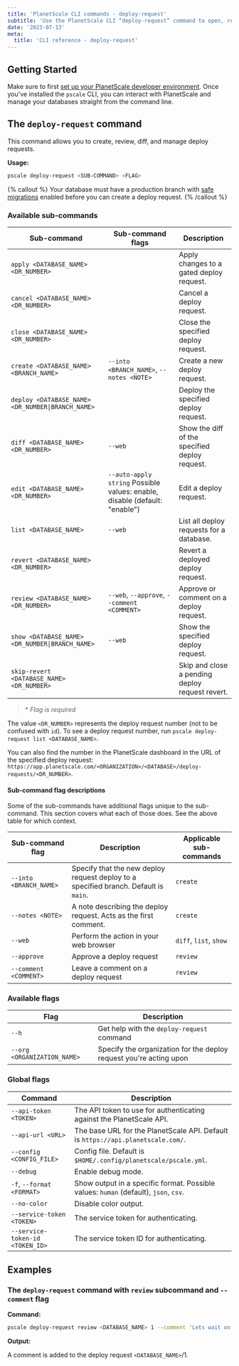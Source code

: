 ```yaml
---
title: 'PlanetScale CLI commands - deploy-request'
subtitle: 'Use the PlanetScale CLI “deploy-request” command to open, review, diff, and manage deploy requests from your terminal.'
date: '2023-07-13'
meta:
  title: 'CLI reference - deploy-request'
---
```


## Getting Started

Make sure to first [set up your PlanetScale developer environment](/docs/concepts/planetscale-environment-setup). Once you've installed the `pscale` CLI, you can interact with PlanetScale and manage your databases straight from the command line.

## The `deploy-request` command

This command allows you to create, review, diff, and manage deploy requests.

**Usage:**

```bash
pscale deploy-request <SUB-COMMAND> <FLAG>
```

{% callout %}
Your database must have a production branch with [safe migrations](/docs/concepts/safe-migrations) enabled before you can create a deploy request.
{% /callout %}

### Available sub-commands

| Sub-command                                       | Sub-command flags                                                          | Description                                     |
| ------------------------------------------------- | -------------------------------------------------------------------------- | ----------------------------------------------- |
| `apply <DATABASE_NAME> <DR_NUMBER>`               |                                                                            | Apply changes to a gated deploy request.        |
| `cancel <DATABASE_NAME> <DR_NUMBER>`              |                                                                            | Cancel a deploy request.                        |
| `close <DATABASE_NAME> <DR_NUMBER>`               |                                                                            | Close the specified deploy request.             |
| `create <DATABASE_NAME> <BRANCH_NAME>`            | `--into <BRANCH_NAME>`, `--notes <NOTE>`                                   | Create a new deploy request.                    |
| `deploy <DATABASE_NAME> <DR_NUMBER\|BRANCH_NAME>` |                                                                            | Deploy the specified deploy request.            |
| `diff <DATABASE_NAME> <DR_NUMBER>`                | `--web`                                                                    | Show the diff of the specified deploy request.  |
| `edit <DATABASE_NAME> <DR_NUMBER>`                | `--auto-apply string` Possible values: enable, disable (default: "enable") | Edit a deploy request.                          |
| `list <DATABASE_NAME>`                            | `--web`                                                                    | List all deploy requests for a database.        |
| `revert <DATABASE_NAME> <DR_NUMBER>`              |                                                                            | Revert a deployed deploy request.               |
| `review <DATABASE_NAME> <DR_NUMBER>`              | `--web`, `--approve`, `--comment <COMMENT>`                                | Approve or comment on a deploy request.         |
| `show <DATABASE_NAME> <DR_NUMBER\|BRANCH_NAME>`   | `--web`                                                                    | Show the specified deploy request.              |
| `skip-revert <DATABASE_NAME> <DR_NUMBER>`         |                                                                            | Skip and close a pending deploy request revert. |

> \* _Flag is required_

The value `<DR_NUMBER>` represents the deploy request number (not to be confused with `id`). To see a deploy request number, run `pscale deploy-request list <DATABASE_NAME>`.

You can also find the number in the PlanetScale dashboard in the URL of the specified deploy request: `https://app.planetscale.com/<ORGANIZATION>/<DATABASE>/deploy-requests/<DR_NUMBER>`.

#### Sub-command flag descriptions

Some of the sub-commands have additional flags unique to the sub-command. This section covers what each of those does. See the above table for which context.

| Sub-command flag       | Description                                                                          | Applicable sub-commands |
| ---------------------- | ------------------------------------------------------------------------------------ | ----------------------- |
| `--into <BRANCH_NAME>` | Specify that the new deploy request deploy to a specified branch. Default is `main`. | `create`                |
| `--notes <NOTE>`       | A note describing the deploy request. Acts as the first comment.                     | `create`                |
| `--web`                | Perform the action in your web browser                                               | `diff`, `list`, `show`  |
| `--approve`            | Approve a deploy request                                                             | `review`                |
| `--comment <COMMENT>`  | Leave a comment on a deploy request                                                  | `review`                |

### Available flags

| Flag                        | Description                                                        |
| --------------------------- | ------------------------------------------------------------------ |
| `--h`                       | Get help with the `deploy-request` command                         |
| `--org <ORGANIZATION_NAME>` | Specify the organization for the deploy request you're acting upon |

### Global flags

| Command                         | Description                                                                          |
| ------------------------------- | ------------------------------------------------------------------------------------ |
| `--api-token <TOKEN>`           | The API token to use for authenticating against the PlanetScale API.                 |
| `--api-url <URL>`               | The base URL for the PlanetScale API. Default is `https://api.planetscale.com/`.     |
| `--config <CONFIG_FILE>`        | Config file. Default is `$HOME/.config/planetscale/pscale.yml`.                      |
| `--debug`                       | Enable debug mode.                                                                   |
| `-f`, `--format <FORMAT>`       | Show output in a specific format. Possible values: `human` (default), `json`, `csv`. |
| `--no-color`                    | Disable color output.                                                                |
| `--service-token <TOKEN>`       | The service token for authenticating.                                                |
| `--service-token-id <TOKEN_ID>` | The service token ID for authenticating.                                             |

## Examples

### The `deploy-request` command with `review` subcommand and `--comment` flag

**Command:**

```bash
pscale deploy-request review <DATABASE_NAME> 1 --comment 'Lets wait on this.'
```

**Output:**

A comment is added to the deploy request `<DATABASE_NAME>`/1.
